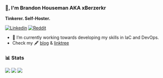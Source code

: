 ### 👋, I'm Brandon Houseman AKA xBerzerkr

**Tinkerer. Self-Hoster.**

[![Linkedin](https://img.shields.io/badge/LinkedIn-0077B5?style=for-the-badge&logo=linkedin&logoColor=white)](https://www.linkedin.com/in/brandonhouseman)
[![Reddit](https://img.shields.io/badge/Reddit-FF4500?style=for-the-badge&logo=reddit&logoColor=white)](https://www.reddit.com/user/bhous1)

- 🔭 I’m currently working towards developing my skills in IaC and DevOps.
- Check my 🖋 [blog](http://blog.berzerkium.com/) & [linktree](http://me.berzerkium.com)


### 📊 Stats
![](https://github-profile-summary-cards.vercel.app/api/cards/profile-details?username=bravohotel91&theme=radical)
![](https://github-profile-summary-cards.vercel.app/api/cards/most-commit-language?username=bravohotel91&theme=radical)
![](https://github-profile-summary-cards.vercel.app/api/cards/stats?username=bravohotel91&theme=radical)
